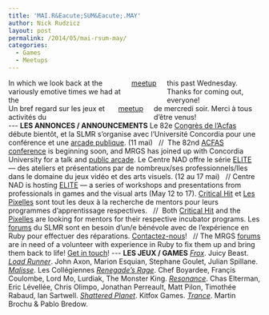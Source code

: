 ```yaml
---
title: 'MAI.R&Eacute;SUM&Eacute;.MAY'
author: Nick Rudzicz
layout: post
permalink: /2014/05/mai-rsum-may/
categories:
  - Games
  - Meetups
---
```

<div class="large-6 columns ">
In which we look back at the variously emotive times we had at the <a href="{{ site.baseurl }}/2014/05/meetup-mai-7-may/">meetup</a> this past Wednesday.
Thanks for coming out, everyone!
</div><div class="large-6 columns ">
Un bref regard sur les jeux et activit&eacute;s du <a href="{{ site.baseurl }}/2014/05/meetup-mai-7-may/">meetup</a> de mercredi soir.
Merci &agrave; tous d&#8217;&ecirc;tre venus!
 &nbsp;
</div>
---
<strong>LES ANNONCES / ANNOUNCEMENTS</strong>
Le 82e <a href="http://www.acfas.ca/evenements/congres/programme/82/special/232615">Congr&egrave;s de l&#8217;Acfas</a> d&eacute;bute bient&ocirc;t, et la SLMR s&#8217;organise avec l&#8217;Universit&eacute; Concordia pour une conf&eacute;rence et une <a href="{{ site.baseurl }}/2014/05/acfas-la-culture-ludique-actuelle/">arcade publique</a>. (11 mai) &nbsp; //&nbsp; The 82nd <a href="http://www.acfas.ca/evenements/congres/programme/82/special/232615">ACFAS conference</a> is beginning soon, and MRGS has joined up with Concordia University for a talk and <a href="{{ site.baseurl }}/2014/05/acfas-la-culture-ludique-actuelle/">public arcade</a>.
Le Centre NAD offre le s&eacute;rie <a href="http://elite.nad.ca/fr/">ELITE</a> &#8212; des ateliers et pr&eacute;sentations par de nombreux/ses professionnels/lles dans le domaine du jeux vid&eacute;o et des arts visuels. (12 au 17 mai) &nbsp; //&nbsp;Centre NAD is hosting <a href="http://elite.nad.ca/">ELITE</a> &#8212; a series of workshops and presentations from professionals in games and the visual arts (May 12 to 17).
<a href="http://www.criticalhitmontreal.ca/">Critical Hit</a> et <a href="http://pixelles.ca/fr/">Les Pixelles</a> sont tout les deux &agrave; la recherche de mentors pour leurs programmes d&#8217;apprentissage respectives. &nbsp; //&nbsp; Both <a href="http://www.criticalhitmontreal.ca/">Critical Hit</a> and the <a href="http://pixelles.ca/">Pixelles</a> are looking for mentors for their respective incubator programs.
Les <a href="http://forum.mrgs.ca/">forums</a> du SLMR sont en besoin d&#8217;un/e b&eacute;n&eacute;vole avec de l&#8217;exp&eacute;rience en Ruby pour effectuer des r&eacute;parations. <a href="mailto:bakedgoods@mrgs.ca">Contactez-nous</a>! &nbsp; // The MRGS <a href="http://forum.mrgs.ca">forums</a> are in need of a volunteer with experience in Ruby to fix them up and bring them back to life! <a href="mailto:bakedgoods@mrgs.ca">Get in touch</a>!
---
<strong>LES JEUX / GAMES</strong>
<em><a href="http://juicybeast.itch.io/frox">Frox</a></em>. Juicy Beast.
 <em><a href="http://julian-spillane.itch.io/load-runner-tojam-edition">Load Runner</a></em>. John Axon, Marion Esquian, Stephane Goulet, Julian Spillane.
 <em><a href="http://renaudbedard.itch.io/malisse">Malisse</a></em>. Les Coll&eacute;giennes
 <em><a href="http://notaliensagain.itch.io/renegades-rage">Renegade&#8217;s Rage</a></em>. Chef Boyardee, Fran&ccedil;is Coulombe, Lord Mo, Lurdiak, The Monster King.
 <em><a href="http://globalgamejam.org/2014/games/resonance">Resonance</a></em>. Chas Elterman, Eric L&eacute;vell&eacute;e, Chris Olimpo, Jonathan Perreault, Matt Pilon, Timoth&eacute;e Rabaud, Ian Sartwell.
 <em><a href="http://www.kitfoxgames.com/shattered-planet/">Shattered Planet</a></em>. Kitfox Games.
 <em><a href="http://trancegame.blogspot.ca/">Trance</a></em>. Martin Brochu &#038; Pablo Bredow.
 &nbsp;
 &nbsp;
